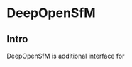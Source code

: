 # DeepOpenSfM

## Intro
DeepOpenSfM is additional interface for <link href="https://github.com/mapillary/OpenSfM">
